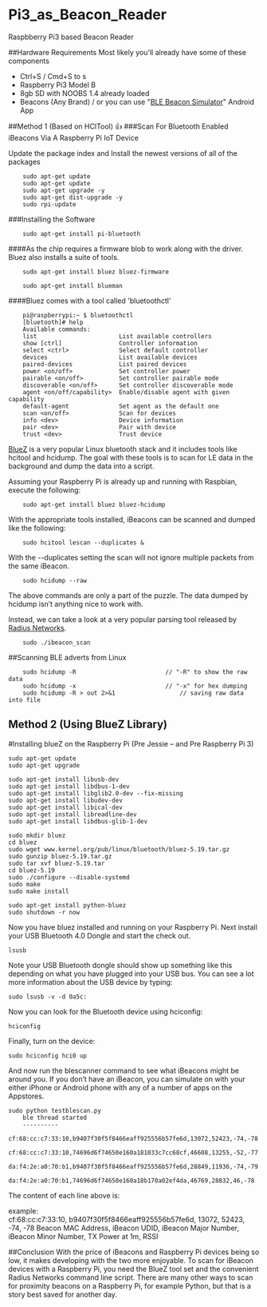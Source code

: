# Pi3_as_Beacon_Reader
Raspbberry Pi3 based Beacon Reader 

##Hardware Requirements
Most likely you'll already have some of these components

* Ctrl+S / Cmd+S to s
* Raspberry Pi3 Model B
* 8gb SD with NOOBS 1.4 already loaded
* Beacons (Any Brand) / or you can use "[BLE Beacon Simulator](https://play.google.com/store/apps/details?id=net.alea.beaconsimulator&hl=en)" Android App 


##Method 1 (Based on HCITool) :+1:
###Scan For Bluetooth Enabled iBeacons Via A Raspberry Pi IoT Device

Update the package index and Install the newest versions of all of the packages

		sudo apt-get update
		sudo apt-get update
		sudo apt-get upgrade -y
		sudo apt-get dist-upgrade -y
		sudo rpi-update

###Installing the Software

		sudo apt-get install pi-bluetooth

####As the chip requires a firmware blob to work along with the driver. Bluez also installs a suite of tools.		

		sudo apt-get install bluez bluez-firmware

		sudo apt-get install blueman
		
####Bluez comes with a tool called 'bluetoothctl'
		
		pi@raspberrypi:~ $ bluetoothctl
		[bluetooth]# help
		Available commands:
		list                       List available controllers
		show [ctrl]                Controller information
		select <ctrl>              Select default controller
		devices                    List available devices
		paired-devices             List paired devices
		power <on/off>             Set controller power
		pairable <on/off>          Set controller pairable mode
		discoverable <on/off>      Set controller discoverable mode
		agent <on/off/capability>  Enable/disable agent with given capability
		default-agent              Set agent as the default one
		scan <on/off>              Scan for devices
		info <dev>                 Device information
		pair <dev>                 Pair with device
		trust <dev>                Trust device

[BlueZ](http://www.bluez.org/) is a very popular Linux bluetooth stack and it includes tools like hcitool and hcidump.  The goal with these tools is to scan for LE data in the background and dump the data into a script.
		
Assuming your Raspberry Pi is already up and running with Raspbian, execute the following:
		
		sudo apt-get install bluez bluez-hcidump
		
With the appropriate tools installed, iBeacons can be scanned and dumped like the following:
		
		sudo hcitool lescan --duplicates &
With the --duplicates setting the scan will not ignore multiple packets from the same iBeacon.
		
		sudo hcidump --raw
		
The above commands are only a part of the puzzle.  The data dumped by hcidump isn’t anything nice to work with.

Instead, we can take a look at a very popular parsing tool released by [Radius Networks](http://developer.radiusnetworks.com/ibeacon/idk/ibeacon_scan).

		sudo ./ibeacon_scan
		

##Scanning BLE adverts from Linux
	
		sudo hcidump -R							// "-R" to show the raw data
		sudo hcidump -x							// "-x" for hex dumping
		sudo hcidump -R > out 2>&1					// saving raw data into file
		

## Method 2 (Using BlueZ Library)

#Installing blueZ on the Raspberry Pi (Pre Jessie – and Pre Raspberry Pi 3)
	
	sudo apt-get update
	sudo apt-get upgrade

	sudo apt-get install libusb-dev 
	sudo apt-get install libdbus-1-dev 
	sudo apt-get install libglib2.0-dev --fix-missing
	sudo apt-get install libudev-dev 
	sudo apt-get install libical-dev
	sudo apt-get install libreadline-dev
	sudo apt-get install libdbus-glib-1-dev

	sudo mkdir bluez
	cd bluez
	sudo wget www.kernel.org/pub/linux/bluetooth/bluez-5.19.tar.gz
	sudo gunzip bluez-5.19.tar.gz
	sudo tar xvf bluez-5.19.tar
	cd bluez-5.19
	sudo ./configure --disable-systemd
	sudo make
	sudo make install

	sudo apt-get install python-bluez
	sudo shutdown -r now
Now you have bluez installed and running on your Raspberry Pi.  Next install your USB Bluetooth 4.0 Dongle and start the check out.
	
	lsusb

Note your USB Bluetooth dongle should show up something like this depending on what you have plugged into your USB bus.  You can see a lot more information about the USB device by typing:
	
	sudo lsusb -v -d 0a5c:
	
Now you can look for the Bluetooth device using hciconfig:

	hciconfig

Finally, turn on the device:

	sudo hciconfig hci0 up

And now run the blescanner command to see what iBeacons might be around you.  If you don’t have an iBeacon, you can simulate on with your either iPhone or Android phone with any of a number of apps on the Appstores.

	sudo python testblescan.py
		ble thread started
		----------
		cf:68:cc:c7:33:10,b9407f30f5f8466eaff925556b57fe6d,13072,52423,-74,-78
		cf:68:cc:c7:33:10,74696d6f74650e160a181033c7cc68cf,46608,13255,-52,-77
		da:f4:2e:a0:70:b1,b9407f30f5f8466eaff925556b57fe6d,28849,11936,-74,-79
		da:f4:2e:a0:70:b1,74696d6f74650e160a18b170a02ef4da,46769,28832,46,-78

The content of each line above is:

example: 	
	cf:68:cc:c7:33:10, b9407f30f5f8466eaff925556b57fe6d, 13072, 52423, -74, -78
	Beacon MAC Address, iBeacon UDID, iBeacon Major Number, iBeacon Minor Number, TX Power at 1m, RSSI

##Conclusion
With the price of iBeacons and Raspberry Pi devices being so low, it makes developing with the two more enjoyable.  To scan for iBeacon devices with a Raspberry Pi, you need the BlueZ tool set and the convenient Radius Networks command line script.  There are many other ways to scan for proximity beacons on a Raspberry Pi, for example Python, but that is a story best saved for another day.

